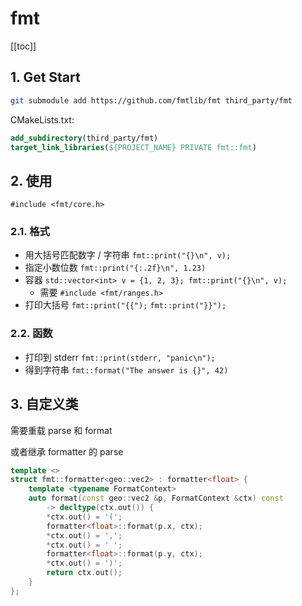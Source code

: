 # fmt

[[toc]]

## 1. Get Start

```sh
git submodule add https://github.com/fmtlib/fmt third_party/fmt
```

CMakeLists.txt:

```cmake
add_subdirectory(third_party/fmt)
target_link_libraries(${PROJECT_NAME} PRIVATE fmt::fmt)
```

## 2. 使用

`#include <fmt/core.h>`

### 2.1. 格式

- 用大括号匹配数字 / 字符串 `fmt::print("{}\n", v);`
- 指定小数位数 `fmt::print("{:.2f}\n", 1.23)`
- 容器 `std::vector<int> v = {1, 2, 3}; fmt::print("{}\n", v);`
  - 需要 `#include <fmt/ranges.h>`
- 打印大括号 `fmt::print("{{");` `fmt::print("}}");`

### 2.2. 函数

- 打印到 stderr `fmt::print(stderr, "panic\n");`
- 得到字符串 `fmt::format("The answer is {}", 42)`

## 3. 自定义类

需要重载 parse 和 format

或者继承 formatter 的 parse

```cpp
template <>
struct fmt::formatter<geo::vec2> : formatter<float> {
    template <typename FormatContext>
    auto format(const geo::vec2 &p, FormatContext &ctx) const
        -> decltype(ctx.out()) {
        *ctx.out() = '(';
        formatter<float>::format(p.x, ctx);
        *ctx.out() = ',';
        *ctx.out() = ' ';
        formatter<float>::format(p.y, ctx);
        *ctx.out() = ')';
        return ctx.out();
    }
};
```
